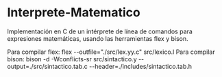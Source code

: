# Interprete-Matematico
Implementación en C de un intérprete de línea de comandos para expresiones matemáticas, usando las herramientas flex y bison.

Para compilar flex: flex --outfile="./src/lex.yy.c" src/lexico.l 
Para compilar bison: bison -d -Wconflicts-sr src/sintactico.y --output=./src/sintactico.tab.c --header=./includes/sintactico.tab.h